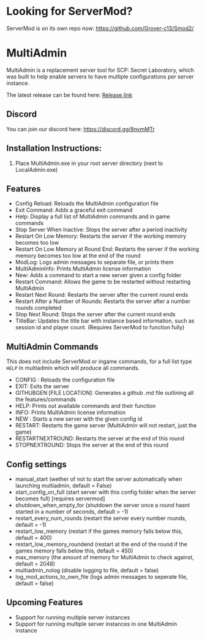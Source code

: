 # Looking for ServerMod?
ServerMod is on its own repo now: https://github.com/Grover-c13/Smod2/

# MultiAdmin
MultiAdmin is a replacement server tool for SCP: Secret Laboratory, which was built to help enable servers to have multiple configurations per server instance.

The latest release can be found here: [Release link](https://github.com/Grover-c13/MultiAdmin/releases/latest)

## Discord
You can join our discord here: https://discord.gg/8nvmMTr

## Installation Instructions:
1. Place MultiAdmin.exe in your root server directory (next to LocalAdmin.exe)

## Features
- Config Reload: Reloads the MultiAdmin configuration file
- Exit Command: Adds a graceful exit command
- Help: Display a full list of MultiAdmin commands and in game commands
- Stop Server When Inactive: Stops the server after a period inactivity
- Restart On Low Memory: Restarts the server if the working memory becomes too low
- Restart On Low Memory at Round End: Restarts the server if the working memory becomes too low at the end of the round
- ModLog: Logs admin messages to separate file, or prints them
- MultiAdminInfo: Prints MultiAdmin license information
- New: Adds a command to start a new server given a config folder
- Restart Command: Allows the game to be restarted without restarting MultiAdmin
- Restart Next Round: Restarts the server after the current round ends
- Restart After a Number of Rounds: Restarts the server after a number rounds completed
- Stop Next Round: Stops the server after the current round ends
- TitleBar: Updates the title bar with instance based information, such as session id and player count. (Requires ServerMod to function fully)

## MultiAdmin Commands
This does not include ServerMod or ingame commands, for a full list type `HELP` in multiadmin which will produce all commands.

- CONFIG <RELOAD>: Reloads the configuration file
- EXIT: Exits the server
- GITHUBGEN [FILE LOCATION]: Generates a github .md file outlining all the features/commands
- HELP: Prints out available commands and their function
- INFO: Prints MultiAdmin license information
- NEW <CONFIG ID>: Starts a new server with the given config id
- RESTART: Restarts the game server (MultiAdmin will not restart, just the game)
- RESTARTNEXTROUND: Restarts the server at the end of this round
- STOPNEXTROUND: Stops the server at the end of this round

## Config settings
- manual_start (wether of not to start the server automatically when launching multiadmin, default = False)
- start_config_on_full (start server with this config folder when the server becomes full) [requires servermod]
- shutdown_when_empty_for (shutdown the server once a round hasnt started in a number of seconds, default = -1)
- restart_every_num_rounds (restart the server every number rounds, default = -1)
- restart_low_memory (restart if the games memory falls below this, default = 400)
- restart_low_memory_roundend (restart at the end of the round if the games memory falls below this, default = 450)
- max_memory (the amount of memory for MultiAdmin to check against, default = 2048)
- multiadmin_nolog (disable logging to file, default = false)
- log_mod_actions_to_own_file (logs admin messages to seperate file, default = false)

## Upcoming Features
- Support for running multiple server instances
- Support for running multiple server instances in one MultiAdmin instance